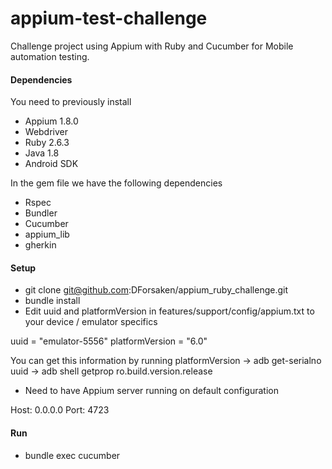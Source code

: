 # appium-test-challenge

Challenge project using Appium with Ruby and Cucumber for Mobile automation testing. 

#### Dependencies

You need to previously install 
* Appium 1.8.0
* Webdriver
* Ruby 2.6.3
* Java 1.8
* Android SDK

In the gem file we have the following dependencies
* Rspec
* Bundler 
* Cucumber 
* appium_lib 
* gherkin

#### Setup
* git clone git@github.com:DForsaken/appium_ruby_challenge.git
* bundle install
* Edit uuid and platformVersion in features/support/config/appium.txt to your device / emulator specifics

uuid = "emulator-5556"
platformVersion = "6.0"

You can get this information by running 
platformVersion -> adb get-serialno
uuid -> adb shell getprop ro.build.version.release

* Need to have Appium server running on default configuration

Host: 0.0.0.0
Port: 4723 

#### Run

* bundle exec cucumber
